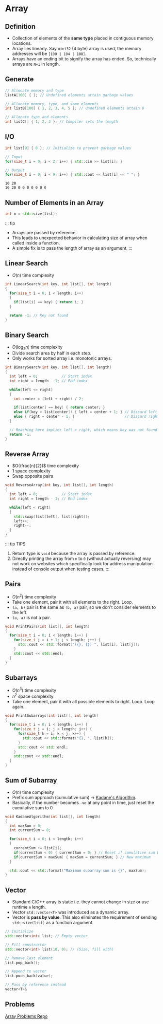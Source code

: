 # Array

## Definition

- Collection of elements of the **same type** placed in contiguous memory locations.
- Array lies linearly. Say `uint32` (4 byte) array is used, the memory addresses will be `[100 | 104 | 108]`.
- Arrays have an ending bit to signify the array has ended. So, technically arrays are `N+1` in length.

## Generate

```cpp
// Allocate memory and type
listA[100] { }; // Undefined elements attain garbage values

// Allocate memory, type, and some elements
int listB[100] { 1, 2, 3, 4, 5 }; // Undefined elements attain 0

// Allocate type and elements
int listC[] { 1, 2, 3 }; // Compiler sets the length
```

## I/O

```cpp
int list[9] { 0 }; // Initialize to prevent garbage values

// Input
for(size_t i = 0; i < 2; i++) { std::cin >> list[i]; }

// Output
for(size_t i = 0; i < 9; i++) { std::cout << list[i] << " "; }
```

```
10 20
10 20 0 0 0 0 0 0 0
```

## Number of Elements in an Array

```cpp
int n = std::size(list);
```

::: tip

- Arrays are passed by reference.
- This leads to unexpected behavior in calculating size of array when called inside a function.
- A simple fix is to pass the length of array as an argument.
  :::

## Linear Search

- $O(n)$ time complexity

```cpp
int LinearSearch(int key, int list[], int length)
{
  for(size_t i = 0; i < length; i++)
  {
    if(list[i] == key) { return i; }
  }

  return -1; // Key not found
}
```

## Binary Search

- $O(\log_2{n})$ time complexity
- Divide search area by half in each step.
- Only works for sorted array i.e. monotonic arrays.

```cpp
int BinarySearch(int key, int list[], int length)
{
  int left = 0;           // Start index
  int right = length - 1; // End index

  while(left <= right)
  {
    int center = (left + right) / 2;

    if(list[center] == key) { return center; }
    else if(key > list[center]) { left = center + 1; } // Discard left region
    else { right = center - 1; }                       // Discard right region
  }

  // Reaching here implies left > right, which means key was not found
  return -1;
}
```

## Reverse Array

- $O(\frac{n}{2})$ time complexity
- $1$ space complexity
- Swap opposite pairs

```cpp
void ReverseArray(int key, int list[], int length)
{
  int left = 0;           // Start index
  int right = length - 1; // End index

  while(left < right)
  {
    std::swap(list[left], list[right]);
    left++;
    right--;
  }
}
```

::: tip TIPS

1. Return type is `void` because the array is passed by reference.
2. Directly printing the array from `n` to `0` (without actually reversing) may not work on websites which specifically look for address manipulation instead of console output when testing cases.
   :::

## Pairs

- $O(n^2)$ time complexity
- Take one element, pair it with all elements to the right. Loop.
- `(a, b)` pair is the same as `(b, a)` pair, so we don't consider elements to the left.
- `(a, a)` is not a pair.

```cpp
void PrintPairs(int list[], int length)
{
  for(size_t i = 0; i < length; i++) {
    for(size_t j = i + 1; j < length; j++) {
      std::cout << std::format("({}, {}) ", list[i], list[j]);
    }
    std::cout << std::endl;
  }
}
```

## Subarrays

- $O(n^3)$ time complexity
- $n^2$ space complexity
- Take one element, pair it with all possible elements to right. Loop. Loop again.

```cpp
void PrintSubarrays(int list[], int length)
{
  for(size_t i = 0; i < length; i++) {
    for(size_t j = i; j < length; j++) {
      for(size_t k = i; k < j; k++) {
        std::cout << std::format("{}, ", list[k]);
      }
      std::cout << std::endl;
    }
    std::cout << std::endl;
  }
}
```

## Sum of Subarray <Badge title="Algorithm" vertical="middle" />

- $O(n)$ time complexity
- Prefix sum approach (cumulative sum) $\longrightarrow$ [Kadane's Algorithm](https://medium.com/@rsinghal757/kadanes-algorithm-dynamic-programming-how-and-why-does-it-work-3fd8849ed73d).
- Basically, if the number becomes `-ve` at any point in time, just reset the cumulative sum to $0$.

```cpp
void KadaneAlgorithm(int list[], int length)
{
  int maxSum = 0;
  int currentSum = 0;

  for(size_t i = 0; i < length; i++)
  {
    currentSum += list[i];
    if(currentSum < 0) { currentSum = 0; } // Reset if cumulative sum becomes negative
    if(currentSum > maxSum) { maxSum = currentSum; } // New maximum
  }

  std::cout << std::format("Maximum subarray sum is {}", maxSum);
}
```

## Vector

- Standard C/C++ array is static i.e. they cannot change in size or use runtime `n` length.
- Vector `std::vector<T>` was introduced as a dynamic array.
- Vector is **pass by value**. This also eliminates the requirement of sending `std::size(list)` as a function argument.

```cpp
// Initialize
std::vector<int> list; // Empty vector

// Fill constructor
std::vector<int> list(10, 0); // (Size, fill with)

// Remove last element
list.pop_back();

// Append to vector
list.puch_back(value);

// Pass by reference instead
vector<T>&
```

## Problems

[Array Problems Repo](https://github.com/Az-21/dsa/tree/main/array)
